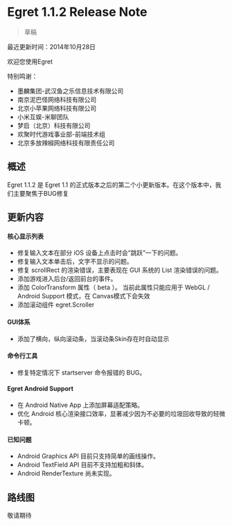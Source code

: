 Egret 1.1.2 Release Note
===============================


> 草稿

最近更新时间：2014年10月28日


欢迎您使用Egret

特别鸣谢：

* 墨麟集团-武汉鱼之乐信息技术有限公司
* 南京泥巴怪网络科技有限公司
* 北京小苹果网络科技有限公司
* 小米互娱-米聊团队
* 梦启（北京）科技有限公司
* 欢聚时代游戏事业部-前端技术组
* 北京多放辣椒网络科技有限责任公司

## 概述

Egret 1.1.2 是 Egret 1.1 的正式版本之后的第二个小更新版本。在这个版本中，我们主要聚焦于BUG修复                                                                                                                                                                                                                                                                                                                                                                                                                                                                                                                                                                                                                                                                                         

## 更新内容


#### 核心显示列表

* 修复输入文本在部分 iOS 设备上点击时会“跳跃”一下的问题。
* 修复输入文本单击后，文字不显示的问题。
* 修复 scrollRect 的渲染错误，主要表现在 GUI 系统的 List 渲染错误的问题。
* 添加游戏进入后台/返回前台的事件。
* 添加 ColorTransform 属性（ beta ）。 当前此属性只能应用于 WebGL / Android Support 模式，在 Canvas模式下会失效
* 添加滚动组件 egret.Scroller

#### GUI体系

* 添加了横向，纵向滚动条，当滚动条Skin存在时自动显示


#### 命令行工具

* 修复特定情况下 startserver 命令报错的 BUG。


#### Egret Android Support

* 在 Android Native App 上添加屏幕适配策略。
* 优化 Android 核心渲染接口效率，显著减少因为不必要的垃圾回收导致的轻微卡顿。


#### 已知问题

* Android Graphics API 目前只支持简单的画线操作。
* Android TextField API 目前不支持加粗和斜体。
* Android RenderTexture 尚未实现。



## 路线图

敬请期待